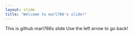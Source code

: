 ```yaml
---
layout: slide
title: "Welcome to marl786's slide!"
---
```

This is github marl786s slide
Use the left arrow to go back!
